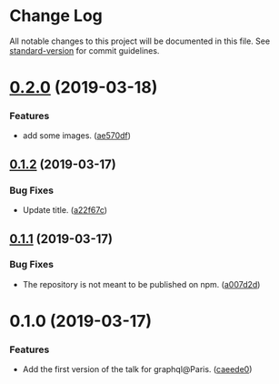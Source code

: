 # Change Log

All notable changes to this project will be documented in this file. See [standard-version](https://github.com/conventional-changelog/standard-version) for commit guidelines.

<a name="0.2.0"></a>
# [0.2.0](https://github.com/vincentdesmares/talk-startups-and-graphql-benefits-and-drawbacks/compare/v0.1.2...v0.2.0) (2019-03-18)


### Features

* add some images. ([ae570df](https://github.com/vincentdesmares/talk-startups-and-graphql-benefits-and-drawbacks/commit/ae570df))



<a name="0.1.2"></a>
## [0.1.2](https://github.com/vincentdesmares/talk-startups-and-graphql-benefits-and-drawbacks/compare/v0.1.1...v0.1.2) (2019-03-17)


### Bug Fixes

* Update title. ([a22f67c](https://github.com/vincentdesmares/talk-startups-and-graphql-benefits-and-drawbacks/commit/a22f67c))



<a name="0.1.1"></a>
## [0.1.1](https://github.com/vincentdesmares/talk-startups-and-graphql-benefits-and-drawbacks/compare/v0.1.0...v0.1.1) (2019-03-17)


### Bug Fixes

* The repository is not meant to be published on npm. ([a007d2d](https://github.com/vincentdesmares/talk-startups-and-graphql-benefits-and-drawbacks/commit/a007d2d))



<a name="0.1.0"></a>
# 0.1.0 (2019-03-17)


### Features

* Add the first version of the talk for graphql@Paris. ([caeede0](https://github.com/vincentdesmares/talk-startups-and-graphql-benefits-and-drawbacks/commit/caeede0))
